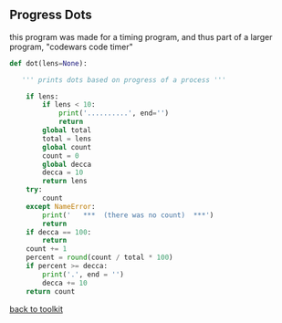 ## Progress Dots

this program was made for a timing program,
and thus part of a larger program, "codewars code timer"


```python
def dot(lens=None):

   ''' prints dots based on progress of a process '''

    if lens:
        if lens < 10:
            print('..........', end='')
            return
        global total
        total = lens
        global count
        count = 0
        global decca
        decca = 10
        return lens
    try:
        count
    except NameError:
        print('   ***  (there was no count)  ***')
        return
    if decca == 100:
        return
    count += 1
    percent = round(count / total * 100)
    if percent >= decca:
        print('.', end = '')
        decca += 10
    return count
```


[back to toolkit](/toolkit_page)
